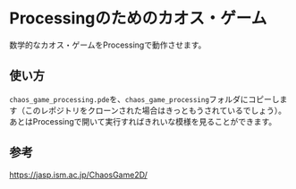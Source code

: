 # Processingのためのカオス・ゲーム
数学的なカオス・ゲームをProcessingで動作させます。

## 使い方
`chaos_game_processing.pde`を、`chaos_game_processing`フォルダにコピーします（このレポジトリをクローンされた場合はきっともうされているでしょう）。あとはProcessingで開いて実行すればきれいな模様を見ることができます。

## 参考

https://jasp.ism.ac.jp/ChaosGame2D/
